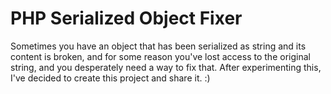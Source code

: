 # PHP Serialized Object Fixer
Sometimes you have an object that has been serialized as string and its content is broken, and for some reason you've lost access to the original string, and you desperately need a way to fix that. After experimenting this, I've decided to create this project and share it. :)
